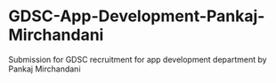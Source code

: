 # GDSC-App-Development-Pankaj-Mirchandani
Submission for GDSC recruitment for app development department by Pankaj Mirchandani 
